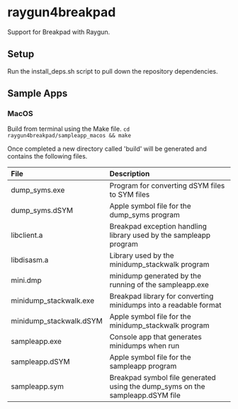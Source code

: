 # raygun4breakpad

Support for Breakpad with Raygun.

## Setup

Run the install_deps.sh script to pull down the repository dependencies.

## Sample Apps

### MacOS 

Build from terminal using the Make file.
`cd raygun4breakpad/sampleapp_macos && make`

Once completed a new directory called 'build' will be generated and contains the following files.

| File                    | Description
|:----------------------- |:----------------------
| dump_syms.exe           | Program for converting dSYM files to SYM files
| dump_syms.dSYM          | Apple symbol file for the dump_syms program
| libclient.a             | Breakpad exception handling library used by the sampleapp program
| libdisasm.a             | Library used by the minidump_stackwalk program
| mini.dmp                | minidump generated by the running of the sampleapp.exe
| minidump_stackwalk.exe  | Breakpad library for converting minidumps into a readable format
| minidump_stackwalk.dSYM | Apple symbol file for the minidump_stackwalk program
| sampleapp.exe           | Console app that generates minidumps when run
| sampleapp.dSYM          | Apple symbol file for the sampleapp program
| sampleapp.sym           | Breakpad symbol file generated using the dump_syms on the sampleapp.dSYM file